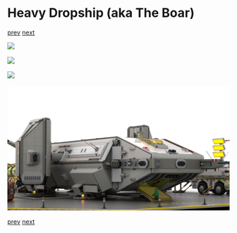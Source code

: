 # Heavy Dropship (aka The Boar)

[prev](15-extender-er-cargo-barge-loading.md) [next](17-pre-flight.md)

![](16-drop-ship_1.png)

![](16-drop-ship_2.png)

![](16-drop-ship_3.png)

![](16-drop-ship_4.png)

[prev](15-extender-er-cargo-barge-loading.md) [next](17-pre-flight.md)
